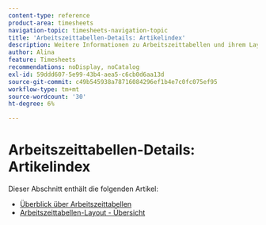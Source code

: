 ```yaml
---
content-type: reference
product-area: timesheets
navigation-topic: timesheets-navigation-topic
title: 'Arbeitszeittabellen-Details: Artikelindex'
description: Weitere Informationen zu Arbeitszeittabellen und ihrem Layout finden Sie in den folgenden Artikeln.
author: Alina
feature: Timesheets
recommendations: noDisplay, noCatalog
exl-id: 59ddd607-5e99-43b4-aea5-c6cb0d6aa13d
source-git-commit: c49b545938a78716084296ef1b4e7c0fc075ef95
workflow-type: tm+mt
source-wordcount: '30'
ht-degree: 6%

---
```


# Arbeitszeittabellen-Details: Artikelindex

Dieser Abschnitt enthält die folgenden Artikel:

* [Überblick über Arbeitszeittabellen](../../timesheets/timesheets/timesheets-overview.md)
* [Arbeitszeittabellen-Layout - Übersicht](../../timesheets/timesheets/timesheet-layout.md)
